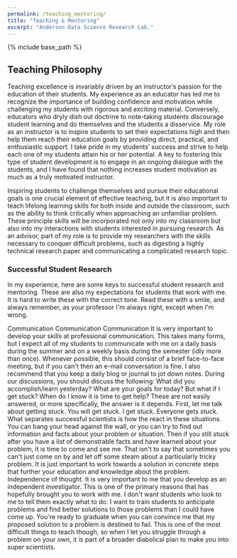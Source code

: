 ```yaml
---
permalink: /teaching_mentoring/
title: "Teaching & Mentoring"
excerpt: "Anderson Data Science Research Lab."
---
```


{% include base_path %}

## Teaching Philosophy
Teaching excellence is invariably driven by an instructor’s passion for the education of their students. My experience as an educator has led me to recognize the importance of building confidence and motivation while challenging my students with rigorous and exciting material. Conversely, educators who dryly dish out doctrine to note-taking students discourage student learning and do themselves and the students a disservice. My role as an instructor is to inspire students to set their expectations high and then help them reach their education goals by providing direct, practical, and enthusiastic support. I take pride in my students’ success and strive to help each one of my students attain his or her potential. A key to fostering this type of student development is to engage in an ongoing dialogue with the students, and I have found that nothing increases student motivation as much as a truly motivated instructor.

Inspiring students to challenge themselves and pursue their educational goals is one crucial element of effective teaching, but it is also important to teach lifelong learning skills for both inside and outside the classroom, such as the ability to think critically when approaching an unfamiliar problem. These principle skills will be incorporated not only into my classroom but also into my interactions with students interested in pursuing research. As an advisor, part of my role is to provide my researchers with the skills necessary to conquer difficult problems, such as digesting a highly technical research paper and communicating a complicated research topic.

### Successful Student Research
In my experience, here are some keys to successful student research and mentoring. These are also my expectations for students that work with me. It is hard to write these with the correct tone. Read these with a smile, and always remember, as your professor I'm always right, except when I'm wrong.

Communication
Communication
Communication
It is very important to develop your skills at professional communication. This takes many forms, but I expect all of my students to communicate with me on a daily basis during the summer and on a weekly basis during the semester (idly more than once). Whenever possible, this should consist of a brief face-to-face meeting, but if you can't then an e-mail conversation is fine. I also recommend that you keep a daily blog or journal to jot down notes. During our discussions, you should discuss the following:
What did you accomplish/learn yesterday?
What are your goals for today?
But what if I get stuck? When do I know it is time to get help? These are not easily answered, or more specifically, the answer is it depends. First, let me talk about getting stuck. You will get stuck. I get stuck. Everyone gets stuck. What separates successful scientists is how the react in these situations. You can bang your head against the wall, or you can try to find out information and facts about your problem or situation. Then if you still stuck after you have a list of demonstrable facts and have learned about your problem, it is time to come and see me. That isn't to say that sometimes you can't just come on by and let off some steam about a particularly tricky problem. It is just important to work towards a solution in concrete steps that further your education and knowledge about the problem.
Independence of thought. It is very important to me that you develop as an independent investigator. This is one of the primary reasons that has hopefully brought you to work with me. I don't want students who look to me to tell them exactly what to do. I want to train students to anticipate problems and find better solutions to those problems than I could have come up. You're ready to graduate when you can convince me that my proposed solution to a problem is destined to fail. This is one of the most difficult things to teach though, so when I let you struggle through a problem on your own, it is part of a broader diabolical plan to make you into super scientists.
